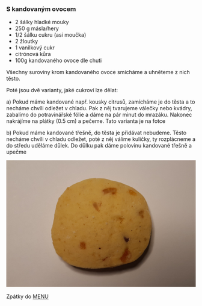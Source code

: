 ### S kandovaným ovocem

- 2 šálky hladké mouky
- 250 g másla/hery
- 1/2 šálku cukru (asi moučka)
- 2 žloutky
- 1 vanilkový cukr
- citrónová kůra
- 100g kandovaného ovoce dle chuti

Všechny suroviny krom kandovaného ovoce smícháme a uhněteme z nich těsto. 

Poté jsou dvě varianty, jaké cukroví lze dělat:

a) Pokud máme kandované např. kousky citrusů, zamícháme je do těsta a to necháme chvíli odležet v chladu. 
Pak z něj tvarujeme válečky nebo kvádry, zabalímo do potravinářské fólie a dáme na pár minut do mrazáku. 
Nakonec nakrájíme na plátky (0.5 cm) a pečeme. Tato varianta je na fotce

b) Pokud máme kandované třešně, do těsta je přidávat nebudeme. Těsto necháme chvíli v chladu odležet, poté z něj válíme kuličky, ty rozplácneme a do středu uděláme důlek. 
Do důlku pak dáme polovinu kandované třešně a upečme



![S kandovaným ovocem](../img/s_kandovanym_ovocem.jpg) 

Zpátky do [MENU](../index)
